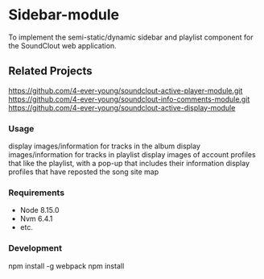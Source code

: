 # Sidebar-module

To implement the semi-static/dynamic sidebar and playlist component for the SoundClout web application.

## Related Projects

https://github.com/4-ever-young/soundclout-active-player-module.git
https://github.com/4-ever-young/soundclout-info-comments-module.git
https://github.com/4-ever-young/soundclout-active-display-module

### Usage

display images/information for tracks in the album
display images/information for tracks in playlist
display images of account profiles that like the playlist, with a pop-up that includes their information
display profiles that have reposted the song
site map

### Requirements

 - Node 8.15.0
 - Nvm 6.4.1
 - etc.
 
### Development
  npm install -g webpack
  npm install
